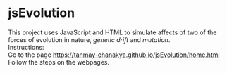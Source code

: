# jsEvolution
This project uses JavaScript and HTML to simulate affects of two of the forces of evolution in nature, <em>genetic drift</em> and <em>mutation</em>. <br>
Instructions: <br>
  Go to the page https://tanmay-chanakya.github.io/jsEvolution/home.html <br>
  Follow the steps on the webpages.
